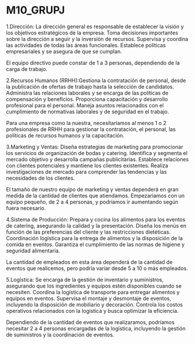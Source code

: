 # M10_GRUPJ

1.Dirección: La dirección general es responsable de establecer la visión y los objetivos estratégicos de la empresa.
Toma decisiones importantes sobre la dirección a seguir y la inversión de recursos.
Supervisa y coordina las actividades de todas las áreas funcionales.
Establece políticas empresariales y se asegura de que se cumplan.

El equipo directivo puede constar de 1 a 3 personas, dependiendo de la carga de trabajo.


2.Recursos Humanos (RRHH):Gestiona la contratación de personal, desde la publicación de ofertas de trabajo hasta la selección de candidatos.
Administra las relaciones laborales y se encarga de las políticas de compensación y beneficios.
Proporciona capacitación y desarrollo profesional para el personal.
Maneja asuntos relacionados con el cumplimiento de normativas laborales y de seguridad en el trabajo.

Para una empresa como la nuestra, necesitaríamos al menos 1 o 2 profesionales de RRHH para gestionar la contratación, el personal, las políticas de recursos humanos y la capacitación.


3.Marketing y Ventas: Diseña estrategias de marketing para promocionar los servicios de organización de bodas y catering.
Identifica y segmenta el mercado objetivo y desarrolla campañas publicitarias.
Establece relaciones con clientes potenciales y mantiene los clientes existentes.
Realiza investigaciones de mercado para comprender las tendencias y las necesidades de los clientes.

El tamaño de nuestro equipo de marketing y ventas dependerá en gran medida de la cantidad de clientes que atiendamos. Empezariamos con un equipo pequeño, de 2 a 4 personas, y podríamos ir aumentando según fuera necesario.


4.Sistema de Producción: Prepara y cocina los alimentos para los eventos de catering, asegurando la calidad y la presentación.
Diseña los menús en función de las preferencias del cliente y las restricciones dietéticas.
Coordinación logística para la entrega de alimentos y la disposición de la comida en eventos.
Garantiza el cumplimiento de las normas de higiene y seguridad alimentaria.

La cantidad de empleados en esta área dependerá de la cantidad de eventos que realicemos, pero podría variar desde 5 a 10 o más empleados.

5.Logística: Se encarga de la gestión de inventario y suministros, asegurando que los ingredientes y equipos estén disponibles cuando se necesiten.
Coordina la logística de transporte para entregar alimentos y equipos en eventos.
Supervisa el montaje y desmontaje de eventos, incluyendo la disposición de mobiliario y decoración.
Controla los costos operativos relacionados con la logística y busca optimizar la eficiencia.

Dependiendo de la cantidad de eventos que realizaramos, podríamos necesitar 2 a 4 personas encargadas de la logística, incluyendo la gestión de suministros y la coordinación de eventos.






